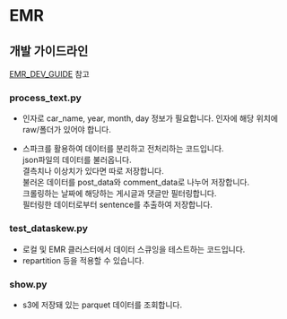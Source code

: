 # EMR

## 개발 가이드라인
[EMR_DEV_GUIDE](EMR_DEV_GUIDE.md) 참고

### process_text.py
- 인자로 car_name, year, month, day 정보가 필요합니다.
인자에 해당 위치에 raw/폴더가 있어야 합니다.   

- 스파크를 활용하여 데이터를 분리하고 전처리하는 코드입니다.  
json파일의 데이터를 불러옵니다.    
결측치나 이상치가 있다면 따로 저장합니다.   
불러온 데이터를 post_data와 comment_data로 나누어 저장합니다.    
크롤링하는 날짜에 해당하는 게시글과 댓글만 필터링합니다.  
필터링한 데이터로부터 sentence를 추출하여 저장합니다.  


### test_dataskew.py
- 로컬 및 EMR 클러스터에서 데이터 스큐잉을 테스트하는 코드입니다.  
- repartition 등을 적용할 수 있습니다.  


### show.py
- s3에 저장돼 있는 parquet 데이터를 조회합니다.
